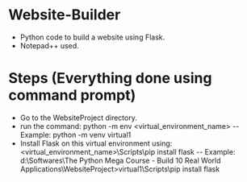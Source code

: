 # Website-Builder
- Python code to build a website using Flask.
- Notepad++ used.

# Steps (Everything done using command prompt)
- Go to the WebsiteProject directory.
- run the command: python -m env <virtual_environment_name>
-- Example: python -m venv virtual1
- Install Flask on this virtual environment using: <virtual_environment_name>\Scripts\pip install flask
-- Example: 
d:\Softwares\The Python Mega Course - Build 10 Real World Applications\WebsiteProject>virtual1\Scripts\pip install flask

